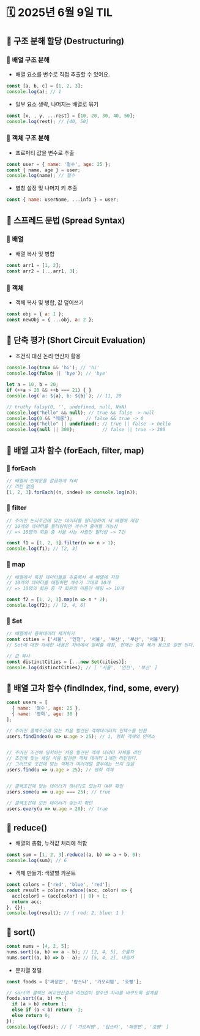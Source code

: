 # 🗓️ 2025년 6월 9일 TIL

## 📌 구조 분해 할당 (Destructuring)
### 🔹 배열 구조 분해
- 배열 요소를 변수로 직접 추출할 수 있어요.
```js
const [a, b, c] = [1, 2, 3];
console.log(a); // 1
```
- 일부 요소 생략, 나머지는 배열로 묶기
```js
const [x, , y, ...rest] = [10, 20, 30, 40, 50];
console.log(rest); // [40, 50]
```

### 🔹 객체 구조 분해
- 프로퍼티 값을 변수로 추출
```js
const user = { name: '철수', age: 25 };
const { name, age } = user;
console.log(name); // 철수
```
- 별칭 설정 및 나머지 키 추출
```js
const { name: userName, ...info } = user;
```

## 📌 스프레드 문법 (Spread Syntax)
### 🔹 배열
- 배열 복사 및 병합
```js
const arr1 = [1, 2];
const arr2 = [...arr1, 3];
```

### 🔹 객체
- 객체 복사 및 병합, 값 덮어쓰기
```js
const obj = { a: 1 };
const newObj = { ...obj, a: 2 };
```

## 📌 단축 평가 (Short Circuit Evaluation)
- 조건식 대신 논리 연산자 활용
```js
console.log(true && 'hi'); // 'hi'
console.log(false || 'bye'); // 'bye'

let a = 10, b = 20;
if (++a > 20 && ++b === 21) { }
console.log(`a: ${a}, b: ${b}`); // 11, 20

// truthy falsy(0, '', undefined, null, NaN)
console.log("hello" && null); // true && false -> null
console.log(0 && "메롱");     // false && true -> 0
console.log("hello" || undefined); // true || false -> hello
console.log(null || 300);          // false || true -> 300
```

## 📌 배열 고차 함수 (forEach, filter, map)
### 🔹 forEach
```js
// 배열의 반복문을 깔끔하게 처리
// 리턴 없음
[1, 2, 3].forEach((n, index) => console.log(n));
```
### 🔹 filter
```js
// 주어진 논리조건에 맞는 데이터를 필터링하여 새 배열에 저장
// 10개의 데이터를 필터링하면 개수가 줄어들 가능성
// => 10명의 회원 중 서울 사는 사람만 필터링 -> 7건

const f1 = [1, 2, 3].filter(n => n > 1);
console.log(f1); // [2, 3]
```
### 🔹 map
```js
// 배열에서 특정 데이터들을 추출해서 새 배열에 저장
// 10개의 데이터를 매핑하면 개수가 그대로 10개
// => 10명의 회원 중 각 회원의 이름만 매핑 => 10개

const f2 = [1, 2, 3].map(n => n * 2);
console.log(f2); // [2, 4, 6]
```
### 🔹 Set
```js
// 배열에서 중복데이터 제거하기
const cities = ['서울', '인천', '서울', '부산', '부산', '서울'];
// Set에 대한 자세한 내용은 자바에서 알려줄 예정, 현재는 중복 제거 용으로 알면 된다.

// 값 복사
const distinctCities = [...new Set(cities)];
console.log(distinctCities); // [ '서울', '인천', '부산' ]
```


## 📌 배열 고차 함수 (findIndex, find, some, every)
```js
const users = [
  { name: '철수', age: 25 },
  { name: '영희', age: 30 }
];

// 주어진 콜백조건에 맞는 처음 발견된 객체데이터의 인덱스를 반환
users.findIndex(u => u.age > 25); // 1, 영희 객체의 인덱스


// 주어진 조건에 일치하는 처음 발견된 객체 데이터 자체를 리턴
// 조건에 맞는 제일 처음 발견한 객체 데이터 1개만 리턴한다.
// 그러므로 조건에 맞는 객체가 여러개일 경우에는 쓰지 않음
users.find(u => u.age > 25); // 영희 객체


// 콜백조건에 맞는 데이터가 하나라도 있는지 여부 확인
users.some(u => u.age === 25); // true

// 콜백조건에 모든 데이터가 맞는지 확인
users.every(u => u.age > 20); // true
```

## 📌 reduce()
- 배열의 총합, 누적값 처리에 적합
```js
const sum = [1, 2, 3].reduce((a, b) => a + b, 0);
console.log(sum); // 6
```
- 객체 만들기: 색깔별 카운트
```js
const colors = ['red', 'blue', 'red'];
const result = colors.reduce((acc, color) => {
  acc[color] = (acc[color] || 0) + 1;
  return acc;
}, {});
console.log(result); // { red: 2, blue: 1 }
```

## 📌 sort()
```js
const nums = [4, 2, 5];
nums.sort((a, b) => a - b); // [2, 4, 5], 오름차
nums.sort((a, b) => b - a); // [5, 4, 2], 내림차
```
- 문자열 정렬
```js
const foods = ['짜장면', '랍스타', '가오리찜', '호빵'];

// sort의 콜백은 비교연산결과 리턴값이 양수면 자리를 바꾸도록 설계됨
foods.sort((a, b) => {
  if (a > b) return 1;
  else if (a < b) return -1;
  else return 0;
});
console.log(foods); // [ '가오리찜', '랍스타', '짜장면', '호빵' ]
```
